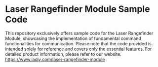 # Laser Rangefinder Module Sample Code
This repository exclusively offers sample code for the Laser Rangefinder Module, showcasing the implementation of fundamental command functionalities for communication. Please note that the code provided is intended solely for reference and covers only the essential features. 
For detailed product information, please refer to our website: https://www.iadiy.com/laser-rangefinder-module
